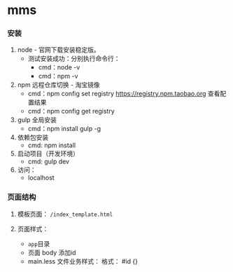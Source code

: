 # mms

### 安装 
1. node - 官网下载安装稳定版。
    - 测试安装成功：分别执行命令行： 
      - cmd：node -v
      - cmd：npm -v 
2. npm 远程仓库切换 - 淘宝镜像
    - cmd：npm config set registry https://registry.npm.taobao.org
    查看配置结果
    - cmd：npm config get registry
3. gulp 全局安装
    - cmd：npm install gulp -g
4. 依赖包安装
    - cmd: npm install
5. 启动项目（开发环境）
    - cmd: gulp dev
6. 访问：
    - localhost 
 
### 页面结构
1. 模板页面： `/index_template.html`

2. 页面样式：
   - `app`目录
   - 页面 body 添加id 
   - main.less 文件业务样式：  格式： #id {} 
